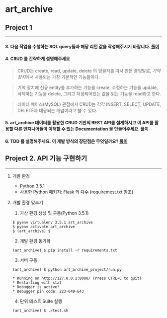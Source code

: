 # art_archive

## Project 1
----
#### 3. 다음 작업을 수행하는 SQL query들과 해당 리턴 값을 작성해주시기 바랍니다. [풀이](https://github.com/paulsoh/art_archive/blob/master/sections/section3.md)

#### 4. CRUD 를 간략하게 설명해주세요

  > CRUD는 create, read, update, delete 의 앞글자를 따서 만든 줄임말로, *기억장치*에서 사용되는 가장 기본적인 기능들이다.

  > 기억 장치에 신규 entity를 추가하는 기능을 create,
  > 수정하는 기능을 update,
  > 삭제하는 기능을 delete,
  > 그리고 저장되어있는 값을 읽는 기능을 read라고 한다.

  > 데이터 베이스(MySQL) 관점에서 CRUD는 각각 INSERT, SELECT, UPDATE, DELETE과 대응되는 개념이라고 볼 수 있다.

#### 5. art_archive 데이터를 활용한 CRUD 기반의 REST API를 설계하시고 이 API를 활용할 다른 엔지니어들이 이해할 수 있는 Documentation 을 만들어주세요. [풀이](https://github.com/paulsoh/art_archive/blob/master/sections/section5/section5.md)

#### 6. TDD 를 설명해주세요. 이 개발 방식의 장단점은 무엇일까요? [풀이](https://github.com/paulsoh/art_archive/blob/master/sections/section6.md)

## Project 2. API 기능 구현하기
----
1. 개발 환경
    * Python 3.5.1
    * 사용한 Python 패키지: Flask 외 다수 (requiremest.txt 참조)
2. 개발 환경 맞추기
    1. 가상 환경 생성 및 구동(Python 3.5.1)
    
      ```
      $ pyenv virtualenv 3.5.1 art_archive
      $ pyenv activate art_archive
      $ (art_archive) $
      ```
    
    2. 개발 환경 동기화
    
      ```
      (art_archive) $ pip install -r requirements.txt
      ```
      
    3. 서버 구동
    
      ```
      (art_archive) $ python art_archive_project/run.py
      ```
      ```
      * Running on http://127.0.0.1:8000/ (Press CTRL+C to quit)
      * Restarting with stat
      * Debugger is active!
      * Debugger pin code: 223-649-643
      ```

    4. 단위 테스트 Suite 실행 
      ```
      (art_archive) $ ./test.sh
      ```
